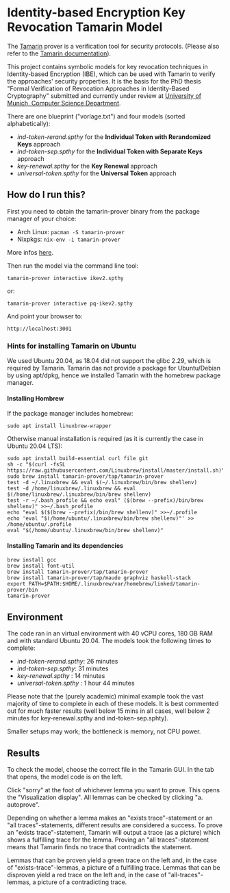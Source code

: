 # Identity-based Encryption Key Revocation Tamarin Model

The [Tamarin](https://tamarin-prover.github.io/) prover is a verification tool
for security protocols. (Please also refer to the [Tamarin documentation](https://tamarin-prover.github.io/manual/tex/tamarin-manual.pdf)). 

This project contains symbolic models for key revocation techniques in Identity-based Encryption (IBE), which can be used with Tamarin to verify the approaches'
security properties.
It is the basis for the PhD thesis "Formal Verification
of Revocation Approaches
in Identity-Based Cryptography" submitted and currently under review at [University of Munich, Computer Science Department](https://www.ifi.uni-muenchen.de/index.html).

There are one blueprint ("vorlage.txt") and four models (sorted alphabetically):
- _ind-token-rerand.spthy_ for the **Individual Token with Rerandomized Keys** approach
- _ind-token-sep.spthy_ for the **Individual Token with Separate Keys** approach
- _key-renewal.spthy_ for the **Key Renewal** approach
- _universal-token.spthy_ for the **Universal Token** approach


## How do I run this?

First you need to obtain the tamarin-prover binary from the package manager
of your choice:
* Arch Linux: `pacman -S tamarin-prover`
* Nixpkgs: `nix-env -i tamarin-prover`

More infos [here](https://tamarin-prover.github.io/manual/book/002_installation.html).

Then run the model via the command line tool:

	tamarin-prover interactive ikev2.spthy
or:

	tamarin-prover interactive pq-ikev2.spthy

And point your browser to:

	http://localhost:3001

### Hints for installing Tamarin on Ubuntu
We used Ubuntu 20.04, as 18.04 did not support the glibc 2.29, which is required by Tamarin.
Tamarin das not provide a package for Ubuntu/Debian by using apt/dpkg, hence we installed Tamarin with the homebrew package manager.

#### Installing Hombrew
If the package manager includes homebrew:

	sudo apt install linuxbrew-wrapper
	
Otherwise manual installation is required (as it is currently the case in Ubuntu 20.04 LTS):

	sudo apt install build-essential curl file git
	sh -c "$(curl -fsSL https://raw.githubusercontent.com/Linuxbrew/install/master/install.sh)"
	sudo brew install tamarin-prover/tap/tamarin-prover
	test -d ~/.linuxbrew && eval $(~/.linuxbrew/bin/brew shellenv)
	test -d /home/linuxbrew/.linuxbrew && eval $(/home/linuxbrew/.linuxbrew/bin/brew shellenv)
	test -r ~/.bash_profile && echo eval" ($(brew --prefix)/bin/brew shellenv)" >>~/.bash_profile
	echo "eval $($(brew --prefix)/bin/brew shellenv)" >>~/.profile
	echo 'eval "$(/home/ubuntu/.linuxbrew/bin/brew shellenv)"' >> /home/ubuntu/.profile
	eval "$(/home/ubuntu/.linuxbrew/bin/brew shellenv)"
	
#### Installing Tamarin and its dependencies
	brew install gcc
	brew install font-util
	brew install tamarin-prover/tap/tamarin-prover
	brew install tamarin-prover/tap/maude graphviz haskell-stack
	export PATH=$PATH:$HOME/.linuxbrew/var/homebrew/linked/tamarin-prover/bin
	tamarin-prover

## Environment

The code ran in an virtual environment with 40 vCPU cores, 180 GB RAM and with standard Ubuntu 20.04. 
The models took the following times to complete:
- _ind-token-rerand.spthy_: 26 minutes
- _ind-token-sep.spthy_: 31 minutes
- _key-renewal.spthy_ : 14 minutes
- _universal-token.spthy_ : 1 hour 44 minutes

Please note that the (purely academic) minimal example took the vast majority of time to complete in each of these models. It is best commented out for much faster results (well below 15 mins in all cases, well below 2 minutes for key-renewal.spthy and ind-token-sep.sphty). 

Smaller setups may work; the bottleneck is memory, not CPU power.

## Results

To check the model, choose the correct file in the Tamarin GUI. In the tab that opens, the model code is on the left. 

Click "sorry" at the foot of whichever lemma you want to prove. This opens the "Visualization display". All lemmas can be checked by clicking "a. autoprove".

Depending on whether a lemma makes an "exists trace"-statement or an "all traces"-statements, different results are considered a success.
To prove an "exists trace"-statement, Tamarin will output a trace (as a picture) which shows a fulfilling trace for the lemma.
Proving an "all traces"-statement means that Tamarin finds no trace that contradicts the statement.

Lemmas that can be proven yield a green trace on the left and, in the case of "exists-trace"-lemmas, a picture of a fulfilling trace.
Lemmas that can be disproven yield a red trace on the left and, in the case of "all-traces"-lemmas, a picture of a contradicting trace.
